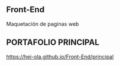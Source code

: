 ## Front-End
Maquetación de paginas web



## PORTAFOLIO PRINCIPAL
https://hei-ola.github.io/Front-End/principal



